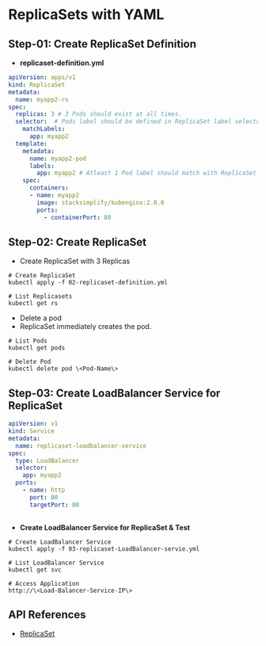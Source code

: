 # ReplicaSets with YAML

## Step-01: Create ReplicaSet Definition
- **replicaset-definition.yml**
```yml
apiVersion: apps/v1
kind: ReplicaSet
metadata:
  name: myapp2-rs
spec:
  replicas: 3 # 3 Pods should exist at all times.
  selector:  # Pods label should be defined in ReplicaSet label selector
    matchLabels:
      app: myapp2
  template:
    metadata:
      name: myapp2-pod
      labels:
        app: myapp2 # Atleast 1 Pod label should match with ReplicaSet Label Selector
    spec:
      containers:
      - name: myapp2
        image: stacksimplify/kubenginx:2.0.0
        ports:
          - containerPort: 80
```
## Step-02: Create ReplicaSet
- Create ReplicaSet with 3 Replicas
```
# Create ReplicaSet
kubectl apply -f 02-replicaset-definition.yml

# List Replicasets
kubectl get rs
```
- Delete a pod
- ReplicaSet immediately creates the pod. 
```
# List Pods
kubectl get pods

# Delete Pod
kubectl delete pod \<Pod-Name\>
```

## Step-03: Create LoadBalancer Service for ReplicaSet
```yml
apiVersion: v1
kind: Service
metadata:
  name: replicaset-loadbalancer-service
spec:
  type: LoadBalancer 
  selector: 
    app: myapp2 
  ports: 
    - name: http
      port: 80
      targetPort: 80
     
```
- **Create LoadBalancer Service for ReplicaSet & Test**
```
# Create LoadBalancer Service
kubectl apply -f 03-replicaset-LoadBalancer-servie.yml

# List LoadBalancer Service
kubectl get svc

# Access Application
http://\<Load-Balancer-Service-IP\>

```

## API References
- [ReplicaSet](https://kubernetes.io/docs/reference/generated/kubernetes-api/v1.19/#replicaset-v1-apps)